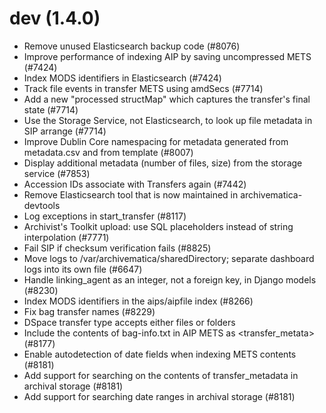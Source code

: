 dev (1.4.0)
===========

* Remove unused Elasticsearch backup code (#8076)
* Improve performance of indexing AIP by saving uncompressed METS (#7424)
* Index MODS identifiers in Elasticsearch (#7424)
* Track file events in transfer METS using amdSecs (#7714)
* Add a new "processed structMap" which captures the transfer's final state (#7714)
* Use the Storage Service, not Elasticsearch, to look up file metadata in SIP arrange (#7714)
* Improve Dublin Core namespacing for metadata generated from metadata.csv and from template (#8007)
* Display additional metadata (number of files, size) from the storage service (#7853)
* Accession IDs associate with Transfers again (#7442)
* Remove Elasticsearch tool that is now maintained in archivematica-devtools
* Log exceptions in start_transfer (#8117)
* Archivist's Toolkit upload: use SQL placeholders instead of string interpolation (#7771)
* Fail SIP if checksum verification fails (#8825)
* Move logs to /var/archivematica/sharedDirectory; separate dashboard logs into its own file (#6647)
* Handle linking_agent as an integer, not a foreign key, in Django models (#8230)
* Index MODS identifiers in the aips/aipfile index (#8266)
* Fix bag transfer names (#8229)
* DSpace transfer type accepts either files or folders
* Include the contents of bag-info.txt in AIP METS as <transfer_metata> (#8177)
* Enable autodetection of date fields when indexing METS contents (#8181)
* Add support for searching on the contents of transfer_metadata in archival storage (#8181)
* Add support for searching date ranges in archival storage (#8181)
